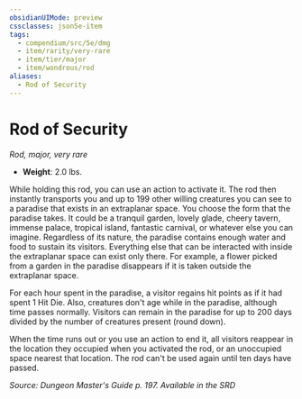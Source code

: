 ```yaml
---
obsidianUIMode: preview
cssclasses: json5e-item
tags:
  - compendium/src/5e/dmg
  - item/rarity/very-rare
  - item/tier/major
  - item/wondrous/rod
aliases:
  - Rod of Security
---
```

# Rod of Security
*Rod, major, very rare*  

- **Weight**: 2.0 lbs.

While holding this rod, you can use an action to activate it. The rod then instantly transports you and up to 199 other willing creatures you can see to a paradise that exists in an extraplanar space. You choose the form that the paradise takes. It could be a tranquil garden, lovely glade, cheery tavern, immense palace, tropical island, fantastic carnival, or whatever else you can imagine. Regardless of its nature, the paradise contains enough water and food to sustain its visitors. Everything else that can be interacted with inside the extraplanar space can exist only there. For example, a flower picked from a garden in the paradise disappears if it is taken outside the extraplanar space.

For each hour spent in the paradise, a visitor regains hit points as if it had spent 1 Hit Die. Also, creatures don't age while in the paradise, although time passes normally. Visitors can remain in the paradise for up to 200 days divided by the number of creatures present (round down).

When the time runs out or you use an action to end it, all visitors reappear in the location they occupied when you activated the rod, or an unoccupied space nearest that location. The rod can't be used again until ten days have passed.

*Source: Dungeon Master's Guide p. 197. Available in the <span title='Systems Reference Document (5.1)'>SRD</span>*
